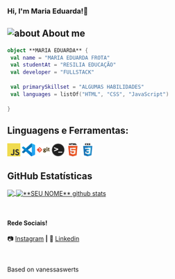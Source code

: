 ### Hi, I'm Maria Eduarda!👋

## <img width="45" alt="about" src="https://raw.github.com/elizarov/elizarov/master/about.png"> About me


```kotlin
object **MARIA EDUARDA** {
 val name = "MARIA EDUARDA FROTA"
 val studentAt = "RESILIA EDUCAÇÃO"
 val developer = "FULLSTACK"
 
 val primarySkillset = "ALGUMAS HABILIDADES"
 val languages = listOf("HTML", "CSS", "JavaScript") 

}
```

## **Linguagens e Ferramentas:**  

<code><img height="30" src="https://raw.githubusercontent.com/github/explore/80688e429a7d4ef2fca1e82350fe8e3517d3494d/topics/javascript/javascript.png"></code>
<code><img height="30" src="https://raw.githubusercontent.com/github/explore/80688e429a7d4ef2fca1e82350fe8e3517d3494d/topics/visual-studio-code/visual-studio-code.png"></code>
<code><img height="30" src="https://raw.githubusercontent.com/github/explore/80688e429a7d4ef2fca1e82350fe8e3517d3494d/topics/git/git.png"></code>
<code><img height="30" src="https://raw.githubusercontent.com/github/explore/80688e429a7d4ef2fca1e82350fe8e3517d3494d/topics/terminal/terminal.png"></code>
<code><img height="30" src="https://raw.githubusercontent.com/github/explore/80688e429a7d4ef2fca1e82350fe8e3517d3494d/topics/html/html.png"></code>
<code><img height="30" src="https://raw.githubusercontent.com/github/explore/80688e429a7d4ef2fca1e82350fe8e3517d3494d/topics/css/css.png"></code>


## **GitHub Estatísticas**

<a href="https://github.com/Gurupreet">
  <img align="center" src="https://github-readme-stats.vercel.app/api/top-langs/?username=mariadfporto&theme=dracula&hide_langs_below=1" />
</a>

<a href="https://github.com/Gurupreet">
 <img align="center" src="https://github-readme-stats.vercel.app/api?username=mariadfporto&show_icons=true&theme=dracula&line_height=27" alt="**SEU NOME** github stats"/>
</a>

[instagram]: https://www.instagram.com/mariadfporto/
[linkedin]: https://www.linkedin.com/in/maria-eduarda-frota/
<br>

#### Rede Sociais!

📷 [Instagram][instagram] **|** 
👔 [Linkedin][linkedin]

<br><br>
Based on vanessaswerts
